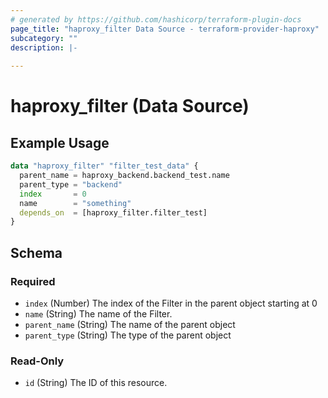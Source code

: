 ```yaml
---
# generated by https://github.com/hashicorp/terraform-plugin-docs
page_title: "haproxy_filter Data Source - terraform-provider-haproxy"
subcategory: ""
description: |-
  
---
```


# haproxy_filter (Data Source)



## Example Usage

```terraform
data "haproxy_filter" "filter_test_data" {
  parent_name = haproxy_backend.backend_test.name
  parent_type = "backend"
  index       = 0
  name        = "something"
  depends_on  = [haproxy_filter.filter_test]
}
```

<!-- schema generated by tfplugindocs -->
## Schema

### Required

- `index` (Number) The index of the Filter in the parent object starting at 0
- `name` (String) The name of the Filter.
- `parent_name` (String) The name of the parent object
- `parent_type` (String) The type of the parent object

### Read-Only

- `id` (String) The ID of this resource.
